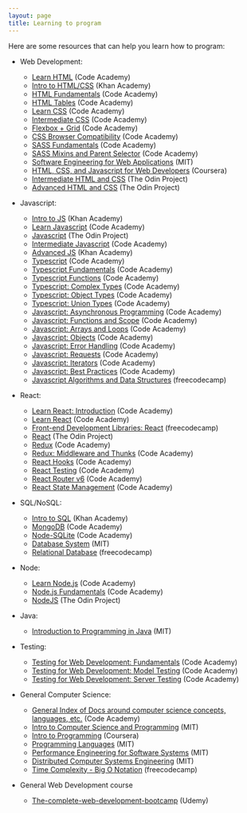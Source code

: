```yaml
---
layout: page
title: Learning to program
---
```


Here are some resources that can help you learn how to program:

- Web Development:
	- [Learn HTML](https://www.codecademy.com/learn/learn-html) (Code Academy)
	- [Intro to HTML/CSS](https://www.khanacademy.org/computing/computer-programming/html-css) (Khan Academy)
	- [HTML Fundamentals](https://www.codecademy.com/learn/learn-html-fundamentals) (Code Academy)
	- [HTML Tables](https://www.codecademy.com/learn/learn-html-tables) (Code Academy)
	- [Learn CSS](https://www.codecademy.com/learn/learn-css) (Code Academy)
	- [Intermediate CSS](https://www.codecademy.com/learn/learn-intermediate-css) (Code Academy)
	- [Flexbox + Grid](https://www.codecademy.com/learn/learn-css-flexbox-and-grid) (Code Academy)
	- [CSS Browser Compatibility](https://www.codecademy.com/learn/learn-css-browser-compatibility) (Code Academy)
	- [SASS Fundamentals](https://www.codecademy.com/learn/learn-sass-fundamentals) (Code Academy)
	- [SASS Mixins and Parent Selector](https://www.codecademy.com/learn/learn-sass-mixins-and-the-parent-selector) (Code Academy)
	- [Software Engineering for Web Applications](https://ocw.mit.edu/courses/6-171-software-engineering-for-web-applications-fall-2003/) (MIT)
	- [HTML, CSS, and Javascript for Web Developers](https://www.coursera.org/learn/html-css-javascript-for-web-developers) (Coursera)
	- [Intermediate HTML and CSS](https://www.theodinproject.com/paths/full-stack-javascript/courses/intermediate-html-and-css) (The Odin Project)
	- [Advanced HTML and CSS](https://www.theodinproject.com/paths/full-stack-javascript/courses/advanced-html-and-css) (The Odin Project)

- Javascript:
	- [Intro to JS](https://www.khanacademy.org/computing/computer-programming/programming) (Khan Academy)
	- [Learn Javascript](https://www.codecademy.com/learn/introduction-to-javascript) (Code Academy)
	- [Javascript](https://www.theodinproject.com/paths/full-stack-javascript/courses/javascript) (The Odin Project)
	- [Intermediate Javascript](https://www.codecademy.com/learn/learn-intermediate-javascript) (Code Academy)
	- [Advanced JS](https://www.khanacademy.org/computing/computer-programming/programming-natural-simulations) (Khan Academy)
	- [Typescript](https://www.codecademy.com/learn/learn-typescript) (Code Academy)
	- [Typescript Fundamentals](https://www.codecademy.com/learn/learn-typescript-fundamentals) (Code Academy)
	- [Typescript Functions](https://www.codecademy.com/learn/learn-typescript-functions) (Code Academy)
	- [Typescript: Complex Types](https://www.codecademy.com/learn/learn-typescript-complex-types) (Code Academy)
	- [Typescript: Object Types](https://www.codecademy.com/learn/learn-typescript-object-types) (Code Academy)
	- [Typescript: Union Types](https://www.codecademy.com/learn/learn-typescript-union-types) (Code Academy)
	- [Javascript: Asynchronous Programming](https://www.codecademy.com/learn/asynchronous-javascript) (Code Academy)
	- [Javascript: Functions and Scope](https://www.codecademy.com/learn/learn-javascript-functions-and-scope) (Code Academy)
	- [Javascript: Arrays and Loops](https://www.codecademy.com/learn/learn-javascript-arrays-and-loops) (Code Academy)
	- [Javascript: Objects](https://www.codecademy.com/learn/learn-javascript-objects) (Code Academy)
	- [Javascript: Error Handling](https://www.codecademy.com/learn/javascript-errors-debugging) (Code Academy)
	- [Javascript: Requests](https://www.codecademy.com/learn/learn-javascript-requests) (Code Academy)
	- [Javascript: Iterators](https://www.codecademy.com/learn/learn-javascript-iterators) (Code Academy)
	- [Javascript: Best Practices](https://www.codecademy.com/learn/learn-javascript-best-practices) (Code Academy)
	- [Javascript Algorithms and Data Structures](https://www.freecodecamp.org/learn/javascript-algorithms-and-data-structures/) (freecodecamp)

- React:
	- [Learn React: Introduction](https://www.codecademy.com/learn/learn-react-introduction) (Code Academy)
	- [Learn React](https://www.codecademy.com/learn/react-101) (Code Academy)
	- [Front-end Development Libraries: React](https://www.freecodecamp.org/learn/front-end-development-libraries/#react) (freecodecamp)
	- [React](https://www.theodinproject.com/paths/full-stack-javascript/courses/react-new) (The Odin Project)
	- [Redux](https://www.codecademy.com/learn/learn-redux) (Code Academy)
	- [Redux: Middleware and Thunks](https://www.codecademy.com/learn/learn-redux-middleware-and-thunks) (Code Academy)
	- [React Hooks](https://www.codecademy.com/learn/learn-react-hooks) (Code Academy)
	- [React Testing](https://www.codecademy.com/learn/learn-react-testing) (Code Academy)
	- [React Router v6](https://www.codecademy.com/learn/learn-react-router) (Code Academy)
	- [React State Management](https://www.codecademy.com/learn/learn-react-state-management) (Code Academy)

- SQL/NoSQL:
	- [Intro to SQL](https://www.khanacademy.org/computing/computer-programming/sql) (Khan Academy)
	- [MongoDB](https://www.codecademy.com/learn/learn-mongodb) (Code Academy)
	- [Node-SQLite](https://www.codecademy.com/learn/learn-node-sqlite) (Code Academy)
	- [Database System](https://ocw.mit.edu/courses/6-830-database-systems-fall-2010/) (MIT)
	- [Relational Database](https://www.freecodecamp.org/learn/relational-database/) (freecodecamp)

- Node:
	- [Learn Node.js](https://www.codecademy.com/learn/learn-node-js) (Code Academy)
	- [Node.js Fundamentals](https://www.codecademy.com/learn/learn-nodejs-fundamentals) (Code Academy)
	- [NodeJS](https://www.theodinproject.com/paths/full-stack-javascript/courses/nodejs) (The Odin Project)

- Java:
	- [Introduction to Programming in Java](https://ocw.mit.edu/courses/6-092-introduction-to-programming-in-java-january-iap-2010/) (MIT)

- Testing:
	- [Testing for Web Development: Fundamentals](https://www.codecademy.com/learn/learn-testing-for-web-development-fundamentals) (Code Academy)
	- [Testing for Web Development: Model Testing](https://www.codecademy.com/learn/learn-testing-for-web-development-model-testing) (Code Academy)
	- [Testing for Web Development: Server Testing](https://www.codecademy.com/learn/learn-testing-for-web-development-server-testing) (Code Academy)

- General Computer Science:
	- [General Index of Docs around computer science concepts, languages, etc.](https://www.codecademy.com/resources/docs/general) (Code Academy)
	- [Intro to Computer Science and Programming](https://ocw.mit.edu/courses/6-00-introduction-to-computer-science-and-programming-fall-2008/) (MIT)
	- [Intro to Programming](https://www.coursera.org/learn/intro-programming) (Coursera)
	- [Programming Languages](https://ocw.mit.edu/courses/6-821-programming-languages-fall-2002/) (MIT)
	- [Performance Engineering for Software Systems](https://ocw.mit.edu/courses/6-172-performance-engineering-of-software-systems-fall-2018/) (MIT)
	- [Distributed Computer Systems Engineering](https://ocw.mit.edu/courses/6-824-distributed-computer-systems-engineering-spring-2006/) (MIT)
	- [Time Complexity - Big O Notation](https://www.freecodecamp.org/news/learn-big-o-notation/) (freecodecamp)

- General Web Development course
	- [The-complete-web-development-bootcamp](https://indeed.udemy.com/course/the-complete-web-development-bootcamp/) (Udemy)
